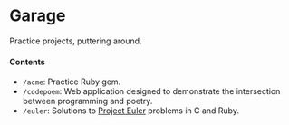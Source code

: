 Garage
======
Practice projects, puttering around.

#### Contents

* `/acme`: Practice Ruby gem.
* `/codepoem`: Web application designed to demonstrate the intersection between programming and poetry.
* `/euler`: Solutions to [Project Euler](http://projecteuler.net/) problems in C and Ruby.